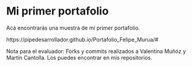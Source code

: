 # Mi primer portafolio

<p>Acá encontrarás una muestra de mi primer portafolio.</p> https://pipedesarrollador.github.io/Portafolio_Felipe_Murua/#

Nota para el evaluador: Forks y commits realizados a Valentina Muñóz y Martín Cantolla. Los puedes encontrar en mis repositorios. 


